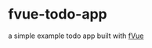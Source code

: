 # fvue-todo-app

a simple example todo app built with [fVue](https://github.com/ST2-EV/create-fvue)

